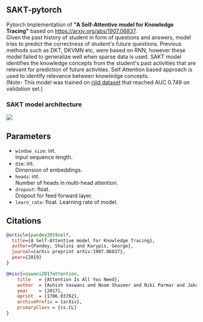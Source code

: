## SAKT-pytorch  
Pytorch Implementation of **"A Self-Attentive model for Knowledge Tracing"** based on https://arxiv.org/abs/1907.06837.    
Given the past history of student in form of questions and answers, model tries to predict the correctness of student's future questions. Previous methods such as DKT, DKVMN etc, were based on RNN, however these model failed to generalize well when sparse data is used. SAKT model identifies the knowledge concepts from the student's past activities that are relevant for prediction of future activities. Self Attention based approach is used to identify relevance between knowledge concepts.  
(Note- This model was trained on [riiid dataset](https://www.kaggle.com/c/riiid-test-answer-prediction) that reached AUC 0.749 on validation set.)
### SAKT model architecture  
  
<img src="https://github.com/Fusion4233919/SAKT/blob/main/from_paper.JPG">

## Parameters
- `window_size`: int.  
Input sequence length.  
- `dim`: int.  
Dimension of embeddings.
- `heads`: int.  
Number of heads in multi-head attention.    
- `dropout`: float.  
Dropout for feed forward layer.   
- `learn_rate`: float.
Learning rate of model.

## Citations

```bibtex
@article{pandey2019self,
  title={A Self-Attentive model for Knowledge Tracing},
  author={Pandey, Shalini and Karypis, George},
  journal={arXiv preprint arXiv:1907.06837},
  year={2019}
}
```

```bibtex
@misc{vaswani2017attention,
    title   = {Attention Is All You Need},
    author  = {Ashish Vaswani and Noam Shazeer and Niki Parmar and Jakob Uszkoreit and Llion Jones and Aidan N. Gomez and Lukasz Kaiser and Illia Polosukhin},
    year    = {2017},
    eprint  = {1706.03762},
    archivePrefix = {arXiv},
    primaryClass = {cs.CL}
}
```



